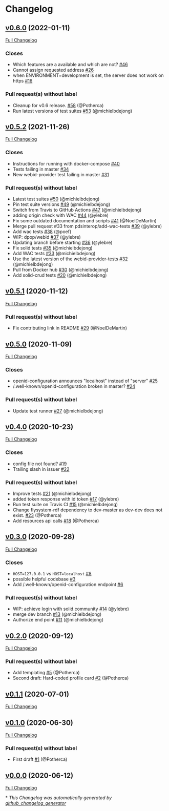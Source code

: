 # Changelog

## [v0.6.0](https://github.com/pdsinterop/php-solid-server/tree/v0.6.0) (2022-01-11)

[Full Changelog](https://github.com/pdsinterop/php-solid-server/compare/v0.5.2...v0.6.0)

### Closes

- Which features are a available and which are not? [\#46](https://github.com/pdsinterop/php-solid-server/issues/46)
- Cannot assign requested address [\#26](https://github.com/pdsinterop/php-solid-server/issues/26)
- when ENVIRONMENT=development is set, the server does not work on https [\#16](https://github.com/pdsinterop/php-solid-server/issues/16)

### Pull request(s) without label

- Cleanup for v0.6 release. [\#58](https://github.com/pdsinterop/php-solid-server/pull/58) (@Potherca)
- Run latest versions of test suites [\#53](https://github.com/pdsinterop/php-solid-server/pull/53) (@michielbdejong)

## [v0.5.2](https://github.com/pdsinterop/php-solid-server/tree/v0.5.2) (2021-11-26)

[Full Changelog](https://github.com/pdsinterop/php-solid-server/compare/v0.5.1...v0.5.2)

### Closes

- Instructions for running with docker-compose [\#40](https://github.com/pdsinterop/php-solid-server/issues/40)
- Tests failing in master [\#34](https://github.com/pdsinterop/php-solid-server/issues/34)
- New webid-provider test failing in master [\#31](https://github.com/pdsinterop/php-solid-server/issues/31)

### Pull request(s) without label

- Latest test suites [\#50](https://github.com/pdsinterop/php-solid-server/pull/50) (@michielbdejong)
- Pin test suite versions [\#49](https://github.com/pdsinterop/php-solid-server/pull/49) (@michielbdejong)
- Switch from Travis to GitHub Actions [\#47](https://github.com/pdsinterop/php-solid-server/pull/47) (@michielbdejong)
- adding origin check with WAC [\#44](https://github.com/pdsinterop/php-solid-server/pull/44) (@ylebre)
- Fix some outdated documentation and scripts [\#41](https://github.com/pdsinterop/php-solid-server/pull/41) (@NoelDeMartin)
- Merge pull request \#33 from pdsinterop/add-wac-tests [\#39](https://github.com/pdsinterop/php-solid-server/pull/39) (@ylebre)
- Add wac tests [\#38](https://github.com/pdsinterop/php-solid-server/pull/38) (@poef)
- WIP: dpop/webid [\#37](https://github.com/pdsinterop/php-solid-server/pull/37) (@ylebre)
- Updating branch before starting [\#36](https://github.com/pdsinterop/php-solid-server/pull/36) (@ylebre)
- Fix solid tests [\#35](https://github.com/pdsinterop/php-solid-server/pull/35) (@michielbdejong)
- Add WAC tests [\#33](https://github.com/pdsinterop/php-solid-server/pull/33) (@michielbdejong)
- Use the latest version of the webid-provider-tests [\#32](https://github.com/pdsinterop/php-solid-server/pull/32) (@michielbdejong)
- Pull from Docker hub [\#30](https://github.com/pdsinterop/php-solid-server/pull/30) (@michielbdejong)
- Add solid-crud tests [\#20](https://github.com/pdsinterop/php-solid-server/pull/20) (@michielbdejong)

## [v0.5.1](https://github.com/pdsinterop/php-solid-server/tree/v0.5.1) (2020-11-12)

[Full Changelog](https://github.com/pdsinterop/php-solid-server/compare/v0.5.0...v0.5.1)

### Pull request(s) without label

- Fix contributing link in README [\#29](https://github.com/pdsinterop/php-solid-server/pull/29) (@NoelDeMartin)

## [v0.5.0](https://github.com/pdsinterop/php-solid-server/tree/v0.5.0) (2020-11-09)

[Full Changelog](https://github.com/pdsinterop/php-solid-server/compare/v0.4.0...v0.5.0)

### Closes

- openid-configuration announces "localhost" instead of "server" [\#25](https://github.com/pdsinterop/php-solid-server/issues/25)
- /.well-known/openid-configuration broken in master? [\#24](https://github.com/pdsinterop/php-solid-server/issues/24)

### Pull request(s) without label

- Update test runner [\#27](https://github.com/pdsinterop/php-solid-server/pull/27) (@michielbdejong)

## [v0.4.0](https://github.com/pdsinterop/php-solid-server/tree/v0.4.0) (2020-10-23)

[Full Changelog](https://github.com/pdsinterop/php-solid-server/compare/v0.3.0...v0.4.0)

### Closes

- config file not found? [\#19](https://github.com/pdsinterop/php-solid-server/issues/19)
- Trailing slash in issuer [\#22](https://github.com/pdsinterop/php-solid-server/issues/22)

### Pull request(s) without label

- Improve tests [\#21](https://github.com/pdsinterop/php-solid-server/pull/21) (@michielbdejong)
- added token response with id token [\#17](https://github.com/pdsinterop/php-solid-server/pull/17) (@ylebre)
- Run test suite on Travis CI [\#15](https://github.com/pdsinterop/php-solid-server/pull/15) (@michielbdejong)
- Change flysystem-rdf dependency to dev-master as dev-dev does not exist. [\#23](https://github.com/pdsinterop/php-solid-server/pull/23) (@Potherca)
- Add resources api calls [\#18](https://github.com/pdsinterop/php-solid-server/pull/18) (@Potherca)

## [v0.3.0](https://github.com/pdsinterop/php-solid-server/tree/v0.3.0) (2020-09-28)

[Full Changelog](https://github.com/pdsinterop/php-solid-server/compare/v0.2.0...v0.3.0)

### Closes

- `HOST=127.0.0.1` vs `HOST=localhost` [\#8](https://github.com/pdsinterop/php-solid-server/issues/8)
- possible helpful codebase [\#3](https://github.com/pdsinterop/php-solid-server/issues/3)
- Add /.well-known/openid-configuration endpoint [\#6](https://github.com/pdsinterop/php-solid-server/issues/6)

### Pull request(s) without label

- WIP: achieve login with solid.community [\#14](https://github.com/pdsinterop/php-solid-server/pull/14) (@ylebre)
- merge dev branch [\#13](https://github.com/pdsinterop/php-solid-server/pull/13) (@michielbdejong)
- Authorize end point [\#11](https://github.com/pdsinterop/php-solid-server/pull/11) (@michielbdejong)

## [v0.2.0](https://github.com/pdsinterop/php-solid-server/tree/v0.2.0) (2020-09-12)

[Full Changelog](https://github.com/pdsinterop/php-solid-server/compare/v0.1.1...v0.2.0)

### Pull request(s) without label

- Add templating [\#5](https://github.com/pdsinterop/php-solid-server/pull/5) (@Potherca)
- Second draft: Hard-coded profile card [\#2](https://github.com/pdsinterop/php-solid-server/pull/2) (@Potherca)

## [v0.1.1](https://github.com/pdsinterop/php-solid-server/tree/v0.1.1) (2020-07-01)

[Full Changelog](https://github.com/pdsinterop/php-solid-server/compare/v0.1.0...v0.1.1)

## [v0.1.0](https://github.com/pdsinterop/php-solid-server/tree/v0.1.0) (2020-06-30)

[Full Changelog](https://github.com/pdsinterop/php-solid-server/compare/v0.0.0...v0.1.0)

### Pull request(s) without label

- First draft [\#1](https://github.com/pdsinterop/php-solid-server/pull/1) (@Potherca)

## [v0.0.0](https://github.com/pdsinterop/php-solid-server/tree/v0.0.0) (2020-06-12)

[Full Changelog](https://github.com/pdsinterop/php-solid-server/compare/8e7c63f389ea45da60141cd1a4f59ff467046268...v0.0.0)



\* *This Changelog was automatically generated by [github_changelog_generator](https://github.com/github-changelog-generator/github-changelog-generator)*
